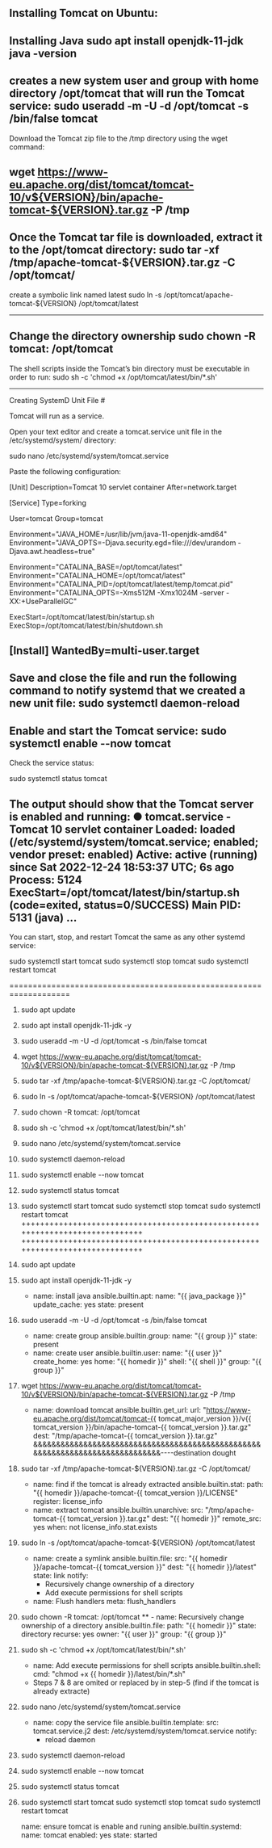 Installing Tomcat on Ubuntu:
---------------------------

Installing Java
sudo apt install openjdk-11-jdk
java -version
---------------------------------------------------------------------------------------
 creates a new system user and group with home directory /opt/tomcat that will run the Tomcat service:
 sudo useradd -m -U -d /opt/tomcat -s /bin/false tomcat
 -----------------------------------------------------------------------------------
 Download the Tomcat zip file to the /tmp directory using the wget command:

wget https://www-eu.apache.org/dist/tomcat/tomcat-10/v${VERSION}/bin/apache-tomcat-${VERSION}.tar.gz -P /tmp
------------------------------------------------
Once the Tomcat tar file is downloaded, extract it to the /opt/tomcat directory:
sudo tar -xf /tmp/apache-tomcat-${VERSION}.tar.gz -C /opt/tomcat/
-----------------------------------------------------------------------------------------
 create a symbolic link named latest
 sudo ln -s /opt/tomcat/apache-tomcat-${VERSION} /opt/tomcat/latest
 
 -------------------------------------------------------------------------------------
 
 Change the directory ownership 
 sudo chown -R tomcat: /opt/tomcat
 --------------------------------------------------------------------------------------------
 The shell scripts inside the Tomcat’s bin directory must be executable in order to run:
 sudo sh -c 'chmod +x /opt/tomcat/latest/bin/*.sh'
 
 --------------------------------------------------------------------------------------------------
 Creating SystemD Unit File #
 
 Tomcat will run as a service.

Open your text editor and create a tomcat.service unit file in the /etc/systemd/system/ directory:

sudo nano /etc/systemd/system/tomcat.service

Paste the following configuration:

[Unit]
Description=Tomcat 10 servlet container
After=network.target

[Service]
Type=forking

User=tomcat
Group=tomcat

Environment="JAVA_HOME=/usr/lib/jvm/java-11-openjdk-amd64"
Environment="JAVA_OPTS=-Djava.security.egd=file:///dev/urandom -Djava.awt.headless=true"

Environment="CATALINA_BASE=/opt/tomcat/latest"
Environment="CATALINA_HOME=/opt/tomcat/latest"
Environment="CATALINA_PID=/opt/tomcat/latest/temp/tomcat.pid"
Environment="CATALINA_OPTS=-Xms512M -Xmx1024M -server -XX:+UseParallelGC"

ExecStart=/opt/tomcat/latest/bin/startup.sh
ExecStop=/opt/tomcat/latest/bin/shutdown.sh

[Install]
WantedBy=multi-user.target
-----------------------------------------------------------------------------------------
Save and close the file and run the following command to notify systemd that we created a new unit file:
sudo systemctl daemon-reload
-----------------------------------------------------------------------------------------
Enable and start the Tomcat service:
sudo systemctl enable --now tomcat
-----------------------------------------------------------------------------------------
Check the service status:

sudo systemctl status tomcat

The output should show that the Tomcat server is enabled and running:
● tomcat.service - Tomcat 10 servlet container
     Loaded: loaded (/etc/systemd/system/tomcat.service; enabled; vendor preset: enabled)
     Active: active (running) since Sat 2022-12-24 18:53:37 UTC; 6s ago
    Process: 5124 ExecStart=/opt/tomcat/latest/bin/startup.sh (code=exited, status=0/SUCCESS)
   Main PID: 5131 (java)
...
----------------------------------------------------------------------------------------------
You can start, stop, and restart Tomcat the same as any other systemd service:

sudo systemctl start tomcat
sudo systemctl stop tomcat
sudo systemctl restart tomcat


===================================================================
1. sudo apt update
2. sudo apt install openjdk-11-jdk -y
3. sudo useradd -m -U -d /opt/tomcat -s /bin/false tomcat
4. wget https://www-eu.apache.org/dist/tomcat/tomcat-10/v${VERSION}/bin/apache-tomcat-${VERSION}.tar.gz -P /tmp
5. sudo tar -xf /tmp/apache-tomcat-${VERSION}.tar.gz -C /opt/tomcat/
6. sudo ln -s /opt/tomcat/apache-tomcat-${VERSION} /opt/tomcat/latest
7. sudo chown -R tomcat: /opt/tomcat
8. sudo sh -c 'chmod +x /opt/tomcat/latest/bin/*.sh'
9. sudo nano /etc/systemd/system/tomcat.service
10. sudo systemctl daemon-reload
11. sudo systemctl enable --now tomcat
12. sudo systemctl status tomcat
13. sudo systemctl start tomcat
    sudo systemctl stop tomcat
    sudo systemctl restart tomcat
+++++++++++++++++++++++++++++++++++++++++++++++++++++++++++++++++++++++++++++
+++++++++++++++++++++++++++++++++++++++++++++++++++++++++++++++++++++++++++++
1. sudo apt update
2. sudo apt install openjdk-11-jdk -y
   - name: install java
      ansible.builtin.apt:
        name: "{{ java_package }}"
        update_cache: yes
        state: present
3. sudo useradd -m -U -d /opt/tomcat -s /bin/false tomcat
   - name: create group
      ansible.builtin.group:
        name: "{{ group }}"
        state: present
   - name: create user
      ansible.builtin.user:
        name: "{{ user }}"
        create_home: yes
        home: "{{ homedir }}"
        shell: "{{ shell }}"
        group: "{{ group }}"     
4. wget https://www-eu.apache.org/dist/tomcat/tomcat-10/v${VERSION}/bin/apache-tomcat-${VERSION}.tar.gz -P /tmp

   - name: download tomcat
      ansible.builtin.get_url:
        url: "https://www-eu.apache.org/dist/tomcat/tomcat-{{ tomcat_major_version }}/v{{ tomcat_version }}/bin/apache-tomcat-{{ tomcat_version }}.tar.gz"
        dest: "/tmp/apache-tomcat-{{ tomcat_version }}.tar.gz"
&&&&&&&&&&&&&&&&&&&&&&&&&&&&&&&&&&&&&&&&&&&&&&&&&&&&&&&&&&&&&&&&&&&&&&&&&&&&&&----destination dought
5. sudo tar -xf /tmp/apache-tomcat-${VERSION}.tar.gz -C /opt/tomcat/
   - name: find if the tomcat is already extracted
      ansible.builtin.stat:
        path: "{{ homedir }}/apache-tomcat-{{ tomcat_version }}/LICENSE"
      register: license_info
    - name: extract tomcat
      ansible.builtin.unarchive:
        src: "/tmp/apache-tomcat-{{ tomcat_version }}.tar.gz"
        dest: "{{ homedir }}"
        remote_src: yes
      when: not license_info.stat.exists
6. sudo ln -s /opt/tomcat/apache-tomcat-${VERSION} /opt/tomcat/latest
   - name: create a symlink
      ansible.builtin.file:
        src: "{{ homedir }}/apache-tomcat-{{ tomcat_version }}"
        dest: "{{ homedir }}/latest"
        state: link
      notify:
        - Recursively change ownership of a directory
        - Add execute permissions for shell scripts
    - name: Flush handlers
      meta: flush_handlers
7. sudo chown -R tomcat: /opt/tomcat
   ** - name: Recursively change ownership of a directory
      ansible.builtin.file:
        path: "{{ homedir }}"
        state: directory
        recurse: yes
        owner: "{{ user }}"
        group: "{{ group }}"
   
8. sudo sh -c 'chmod +x /opt/tomcat/latest/bin/*.sh'
      - name: Add execute permissions for shell scripts
      ansible.builtin.shell:
        cmd: "chmod +x {{ homedir }}/latest/bin/*.sh"

    * Steps 7 & 8 are omited or replaced by in step-5 (find if the tomcat is already extracte)    
   
9.  sudo nano /etc/systemd/system/tomcat.service
    - name: copy the service file
      ansible.builtin.template:
        src: tomcat.service.j2
        dest: /etc/systemd/system/tomcat.service
      notify:
        - reload daemon
10. sudo systemctl daemon-reload
11. sudo systemctl enable --now tomcat
12. sudo systemctl status tomcat
13. sudo systemctl start tomcat
    sudo systemctl stop tomcat
    sudo systemctl restart tomcat    

     name: ensure tomcat is enable and runing
      ansible.builtin.systemd:
        name: tomcat
        enabled: yes
        state: started

